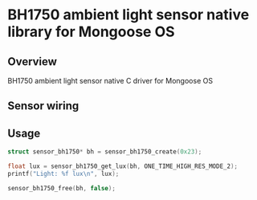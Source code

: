 # BH1750 ambient light sensor native library for Mongoose OS

## Overview

BH1750 ambient light sensor native C driver for Mongoose OS

## Sensor wiring

## Usage
```c
struct sensor_bh1750* bh = sensor_bh1750_create(0x23);

float lux = sensor_bh1750_get_lux(bh, ONE_TIME_HIGH_RES_MODE_2);
printf("Light: %f lux\n", lux);

sensor_bh1750_free(bh, false);
```
